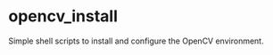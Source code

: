 opencv_install
==============

Simple shell scripts to install and configure the OpenCV environment.
